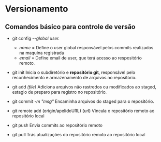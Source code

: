 # Versionamento

## Comandos básico para controle de versão
- git config _--global user._
    - _name_ = Define o user global responsável pelos commits realizados na maquina registrada
    - _email_ = Define email de user, que terá acesso ao respositório remoto.

- git init 
    Inicia o subdiretório e **repositório git**, responsável pelo reconhecimento e armazenamento de 
    arquivos no repositório.

- git add _(file)_
    Adiciona arquivos não rastredos ou modificados ao staged, estagio de preparo para registro no repositório.

- git commit _-m "msg"_
    Encaminha arquivos do staged para o repositório.

- git remote add (origin/apelidoURL) (url)
    Vincula o repositório remoto ao repositório local

- git push
    Envia commits ao repositório remoto

- git pull
    Trás atualizações do repositório remoto ao repositório local
